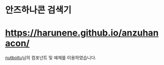 # 안즈하나콘 검색기

# https://harunene.github.io/anzuhanacon/


[nutboltu](https://nutboltu.github.io/react-search-field/)님의 컴포넌트 및 예제를 이용하였습니다.

